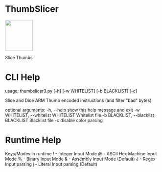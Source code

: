 # ThumbSlicer

<img src=https://github.com/XlogicX/ThumbSlicer/blob/master/thumbslicer_logo.png width="90" height="100">

Slice Thumbs

# CLI Help
usage: thumbslicer3.py [-h] [-w WHITELIST] [-b BLACKLIST] [-c]

Slice and Dice ARM Thumb encoded instructions (and filter "bad" bytes)

optional arguments:
  -h, --help            show this help message and exit
  -w WHITELIST, --whitelist WHITELIST
                        Whitelist file
  -b BLACKLIST, --blacklist BLACKLIST
                        Blacklist file
  -c                    disable color parsing
  
# Runtime Help

Keys/Modes in runtime
! - Integer Input Mode
@ - ASCII Hex Machine Input Mode
% - Binary Input Mode
& - Assembly Input Mode (Default)
J - Regex Input parsing
j - Literal Input parsing (Default)
